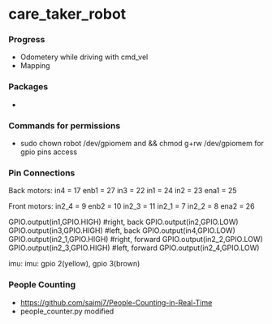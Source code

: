 # care_taker_robot

### Progress
- Odometery while driving with cmd_vel
- Mapping 


### Packages
- 


### Commands for permissions
- sudo chown robot /dev/gpiomem and && chmod g+rw /dev/gpiomem for gpio pins access


### Pin Connections 
Back motors: 
in4 = 17
enb1 = 27
in3 = 22
in1 = 24
in2 = 23
ena1 = 25

Front motors:
in2_4 = 9
enb2 = 10
in2_3 = 11
in2_1 = 7
in2_2 = 8
ena2 = 26

GPIO.output(in1,GPIO.HIGH) #right, back
GPIO.output(in2,GPIO.LOW)
GPIO.output(in3,GPIO.HIGH) #left, back
GPIO.output(in4,GPIO.LOW)
GPIO.output(in2_1,GPIO.HIGH) #right, forward
GPIO.output(in2_2,GPIO.LOW)
GPIO.output(in2_3,GPIO.HIGH) #left, forward
GPIO.output(in2_4,GPIO.LOW)

imu:
imu: gpio 2(yellow), gpio 3(brown)

### People Counting 
- https://github.com/saimj7/People-Counting-in-Real-Time
- people_counter.py modified

